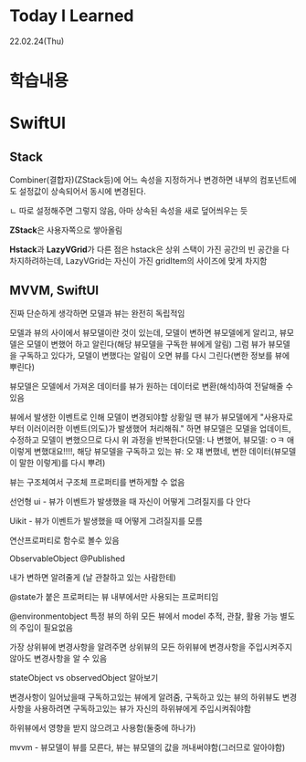 # Today I Learned 

22.02.24(Thu)

# 학습내용 

# SwiftUI

## Stack
Combiner(결합자)(ZStack등)에 어느 속성을 지정하거나 변경하면 내부의 컴포넌트에도 설정값이 상속되어서 동시에 변경된다.

ㄴ 따로 설정해주면 그렇지 않음, 아마 상속된 속성을 새로 덮어씌우는 듯

**ZStack**은 사용자쪽으로 쌓아올림

**Hstack**과 **LazyVGrid**가 다른 점은 hstack은 상위 스택이 가진 공간의 빈 공간을 다 차지하려하는데, LazyVGrid는 자신이 가진 gridItem의 사이즈에 맞게 차지함

## MVVM, SwiftUI

진짜 단순하게 생각하면 모델과 뷰는 완전히 독립적임

모델과 뷰의 사이에서 뷰모델이란 것이 있는데, 모델이 변하면 뷰모델에게 알리고, 뷰모델은 모델이 변했어 하고 알린다(해당 뷰모델을 구독한 뷰에게 알림) 그럼 뷰가 뷰모델을 구독하고 있다가, 모델이 변했다는 알림이 오면 뷰를 다시 그린다(변한 정보를 뷰에 뿌린다)

뷰모델은 모델에서 가져온 데이터를 뷰가 원하는 데이터로 변환(해석)하여 전달해줄 수 있음

뷰에서 발생한 이벤트로 인해 모델이 변경되야할 상황일 땐 뷰가 뷰모델에게 "사용자로부터 이러이러한 이벤트(의도)가 발생했어 처리해줘." 하면 뷰모델은 모델을 업데이트, 수정하고 모델이 변했으므로 다시 위 과정을 반복한다(모델: 나 변했어, 뷰모델: ㅇㅋ 애 이렇게 변했대요!!!!, 해당 뷰모델을 구독하고 있는 뷰: 오 쟤 변했네, 변한 데이터(뷰모델이 말한 이렇게)를 다시 뿌려)

뷰는 구조체여서 구조체 프로퍼티를 변하게할 수 없음

선언형 ui - 뷰가 이벤트가 발생했을 때 자신이 어떻게 그려질지를 다 안다

Uikit - 뷰가 이벤트가 발생했을 때 어떻게 그려질지를 모름

연산프로퍼티로 함수로 볼수 있음

ObservableObject
@Published

내가 변하면 알려줄게 (날 관찰하고 있는 사람한테)

@state가 붙은 프로퍼티는 뷰 내부에서만 사용되는 프로퍼티임

@environmentobject 특정 뷰의 하위 모든 뷰에서 model 추적, 관찰, 활용 가능 별도의 주입이 필요없음

가장 상위뷰에 변경사항을 알려주면 상위뷰의 모든 하위뷰에 변경사항을 주입시켜주지 않아도 변경사항을 알 수 있음

stateObject vs observedObject 알아보기

변경사항이 일어났을때 구독하고있는 뷰에게 알려줌, 구독하고 있는 뷰의 하위뷰도 변경사항을 사용하려면 구독하고있는 뷰가 자신의 하위뷰에게 주입시켜줘야함 

하위뷰에서 영향을 받지 않으려고 사용함(둘중에 하나가)

mvvm - 뷰모델이 뷰를 모른다, 뷰는 뷰모델의 값을 꺼내써야함(그러므로 알아야함)


